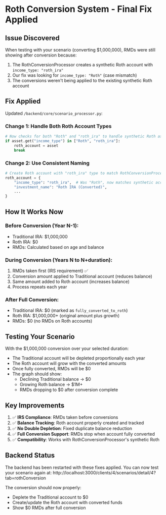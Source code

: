 # Roth Conversion System - Final Fix Applied

## Issue Discovered
When testing with your scenario (converting $1,000,000), RMDs were still showing after conversion because:
1. The RothConversionProcessor creates a synthetic Roth account with `income_type: "roth_ira"`
2. Our fix was looking for `income_type: "Roth"` (case mismatch)
3. The conversions weren't being applied to the existing synthetic Roth account

## Fix Applied
Updated `/backend/core/scenario_processor.py`:

### Change 1: Handle Both Roth Account Types
```python
# Now checks for both "Roth" and "roth_ira" to handle synthetic Roth assets
if asset.get("income_type") in ["Roth", "roth_ira"]:
    roth_account = asset
    break
```

### Change 2: Use Consistent Naming
```python
# Create Roth account with "roth_ira" type to match RothConversionProcessor
roth_account = {
    "income_type": "roth_ira",  # Was "Roth", now matches synthetic account
    "investment_name": "Roth IRA (Converted)",
    ...
}
```

## How It Works Now

### Before Conversion (Year N-1):
- Traditional IRA: $1,000,000
- Roth IRA: $0
- RMDs: Calculated based on age and balance

### During Conversion (Years N to N+duration):
1. RMDs taken first (IRS requirement) ✅
2. Conversion amount applied to Traditional account (reduces balance)
3. Same amount added to Roth account (increases balance)
4. Process repeats each year

### After Full Conversion:
- Traditional IRA: $0 (marked as `fully_converted_to_roth`)
- Roth IRA: $1,000,000+ (original amount plus growth)
- RMDs: $0 (no RMDs on Roth accounts)

## Testing Your Scenario
With the $1,000,000 conversion over your selected duration:
- The Traditional account will be depleted proportionally each year
- The Roth account will grow with the converted amounts
- Once fully converted, RMDs will be $0
- The graph should show:
  - Declining Traditional balance → $0
  - Growing Roth balance → $1M+
  - RMDs dropping to $0 after conversion complete

## Key Improvements
1. ✅ **IRS Compliance**: RMDs taken before conversions
2. ✅ **Balance Tracking**: Roth account properly created and tracked
3. ✅ **No Double Depletion**: Fixed duplicate balance reduction
4. ✅ **Full Conversion Support**: RMDs stop when account fully converted
5. ✅ **Compatibility**: Works with RothConversionProcessor's synthetic Roth

## Backend Status
The backend has been restarted with these fixes applied. You can now test your scenario again at:
http://localhost:3000/clients/4/scenarios/detail/4?tab=rothConversion

The conversion should now properly:
- Deplete the Traditional account to $0
- Create/update the Roth account with converted funds
- Show $0 RMDs after full conversion